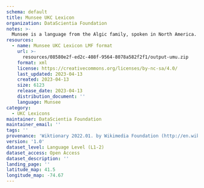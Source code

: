 ```yaml
---
schema: default
title: Munsee UKC Lexicon
organization: DataScientia Foundation
notes: >-
  Munsee is a language from the Algic family, spoken in North America. The UKC Lexicon of Munsee is represented as a lexico-semantic network. It consists of words, word senses, synsets, as well as sense-level and synset-level relationships.
resources:
  - name: Munsee UKC Lexicon LMF format
    url: >-
      resources/08580e2f-ed2c-408f-9564-8078a582f2f1/output-umu.zip
    format: xml
    license: https://creativecommons.org/licenses/by-nc-sa/4.0/
    last_updated: 2023-04-13
    created: 2023-04-13
    size: 6123
    release_date: 2023-04-13
    distribution_document: ''
    language: Munsee
category:
  - UKC Lexicons
maintainer: DataScientia Foundation
maintainer_email: ''
tags: ''
provenance: 'Wiktionary 2022.01. by Wikimedia Foundation (http://en.wiktionary.org); CogNet 2.1 by Khuyagbaatar Batsuren, National University of Mongolia (http://cognet.ukc.disi.unitn.it); Native Languages of the Americas 2021.11. by Laura Redish and Orrin Lewis (http://www.native-languages.org); Princeton WordNet 2.1 by Princeton University (https://wordnet.princeton.edu)'
version: '1.0'
dataset_level: Language Level (L1-2)
dataset_access: Open Access
dataset_description: ''
landing_page: ''
latitude_map: 41.5
longitude_map: -74.67
---
```

